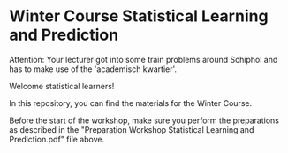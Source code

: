 Winter Course Statistical Learning and Prediction
========================================================

Attention: Your lecturer got into some train problems around Schiphol and has to make use of the 'academisch kwartier'.


Welcome statistical learners!

In this repository, you can find the materials for the Winter Course.

Before the start of the workshop, make sure you perform the preparations as described in the "Preparation Workshop Statistical Learning and Prediction.pdf" file above.

